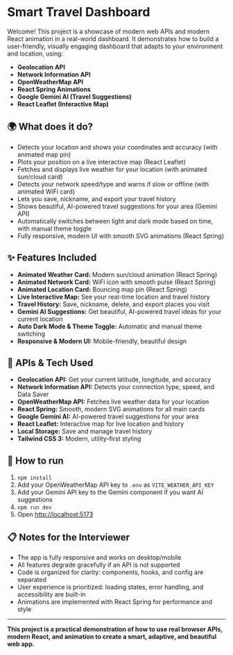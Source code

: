 # Smart Travel Dashboard

Welcome! This project is a showcase of modern web APIs and modern React animation in a real-world dashboard. It demonstrates how to build a user-friendly, visually engaging dashboard that adapts to your environment and location, using:

- **Geolocation API**
- **Network Information API**
- **OpenWeatherMap API**
- **React Spring Animations**
- **Google Gemini AI (Travel Suggestions)**
- **React Leaflet (Interactive Map)**

## 🌍 What does it do?
- Detects your location and shows your coordinates and accuracy (with animated map pin)
- Plots your position on a live interactive map (React Leaflet)
- Fetches and displays live weather for your location (with animated sun/cloud card)
- Detects your network speed/type and warns if slow or offline (with animated WiFi card)
- Lets you save, nickname, and export your travel history
- Shows beautiful, AI-powered travel suggestions for your area (Gemini API)
- Automatically switches between light and dark mode based on time, with manual theme toggle
- Fully responsive, modern UI with smooth SVG animations (React Spring)

## ✨ Features Included
- **Animated Weather Card:** Modern sun/cloud animation (React Spring)
- **Animated Network Card:** WiFi icon with smooth pulse (React Spring)
- **Animated Location Card:** Bouncing map pin (React Spring)
- **Live Interactive Map:** See your real-time location and travel history
- **Travel History:** Save, nickname, delete, and export places you visit
- **Gemini AI Suggestions:** Get beautiful, AI-powered travel ideas for your current location
- **Auto Dark Mode & Theme Toggle:** Automatic and manual theme switching
- **Responsive & Modern UI:** Mobile-friendly, beautiful design

## 🔎 APIs & Tech Used
- **Geolocation API:** Get your current latitude, longitude, and accuracy
- **Network Information API:** Detects your connection type, speed, and Data Saver
- **OpenWeatherMap API:** Fetches live weather data for your location
- **React Spring:** Smooth, modern SVG animations for all main cards
- **Google Gemini AI:** AI-powered travel suggestions for your area
- **React Leaflet:** Interactive map for live location and history
- **Local Storage:** Save and manage travel history
- **Tailwind CSS 3:** Modern, utility-first styling

## 🚦 How to run
1. `npm install`
2. Add your OpenWeatherMap API key to `.env` as `VITE_WEATHER_API_KEY`
3. Add your Gemini API key to the Gemini component if you want AI suggestions
4. `npm run dev`
5. Open [http://localhost:5173](http://localhost:5173)

## 📋 Notes for the Interviewer
- The app is fully responsive and works on desktop/mobile
- All features degrade gracefully if an API is not supported
- Code is organized for clarity: components, hooks, and config are separated
- User experience is prioritized: loading states, error handling, and accessibility are built-in
- Animations are implemented with React Spring for performance and style

---
**This project is a practical demonstration of how to use real browser APIs, modern React, and animation to create a smart, adaptive, and beautiful web app.**

